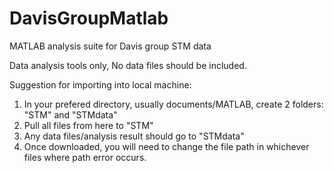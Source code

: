 # DavisGroupMatlab
MATLAB analysis suite for Davis group STM data 

Data analysis tools only, No data files should be included. 

Suggestion for importing into local machine:
1. In your prefered directory, usually documents/MATLAB, create 2 folders: "STM" and "STMdata"
2. Pull all files from here to "STM"
3. Any data files/analysis result should go to "STMdata"
4. Once downloaded, you will need to change the file path in whichever files where path error occurs.


